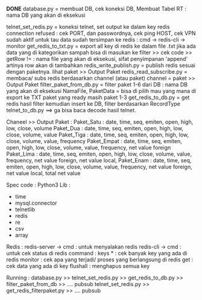__DONE__
database.py = membuat DB, cek koneksi DB, Membuat Tabel RT
  <nameofDB> : nama DB yang akan di eksekusi
    
<DONE>
telnet_set_redis.py = koneksi telnet, set output ke dalam key redis
  connection refused : cek PORT, dan passwordnya, cek ping HOST, cek VPN sudah aktif
  untuk tau data sudah tersimpan ke redis :
      cmd -> redis-cli -> monitor 

<DONE>      
get_redis_to_txt.py = export all key di redis ke dalam file .txt
  jika ada data yang di kategorikan sampah bisa di masukan ke filter >> cek code >> getRow != <filter>
  <file> : nama file yang akan di eksekusi, sifat penyimpanan 'append' artinya row akan di tambahkan
    
    
<OTW>
redis_write_publish.py = publish redis sesuai dengan paketnya.
   lihat paket >> Output Paket
  
<OTW>
redis_read_subscribe.py = membaca/ subs redis berdasarkan channel (atau paket)
    channel = paket >> Output Paket

<OTW>
filter_paket_from_db.py = filter paket 1-6 dari DB
  <nameDB> : nama DB yang akan di eksekusi
  NamaFile, PaketData = bisa di pilih mau yang mana di export ke TXT
  paket yang ready masih paket 1-3

<OTW>
get_redis_to_db.py = get redis hasil filter kemudian insert ke DB, filter berdasarkan RecordType
    
<FAILED>
telnet_to_db.py ==> ga bisa baca decode hasil telnet.
  

	
   
  

  




Chaneel >> Output Paket : 
    Paket_Satu  : date, time, seq, emiten, open, high, low, close, volume
    Paket_Dua   : date, time, seq, emiten, open, high, low, close, volume, value
    Paket_Tiga  : date, time, seq, emiten, open, high, low, close, volume, value, frequency
    Paket_Empat : date, time, seq, emiten, open, high, low, close, volume, value, frequency, net value foreign
    Paket_Lima  : date, time, seq, emiten, open, high, low, close, volume, value, frequency, net value foreign, net value local,
    Paket_Enam  : date, time, seq, emiten, open, high, low, close, volume, value, frequency, net value foreign, net value local, total net value

Spec code :
Python3
Lib : 
  - time
  - mysql.connector
  - telnetlib
  - redis
  - re
  - csv
  - array
 
 Redis :
    redis-server -> cmd : untuk menyalakan redis
    redis-cli -> cmd : untuk cek status di redis
        command : 
            keys * : cek banyak key yang ada di redis
            monitor : cek apa yang terjadi/ proses yang berlangsung di redis
            get <key> : cek data yang ada di key <key>
            flushall : menghapus semua key


Running :
	database.py >> telnet_set_redis.py >> get_redis_to_db.py >> filter_paket_from_db >> .... pubsub
	telnet_set_redis.py >> get_redis_filterpaket.py >> .... pubsub
